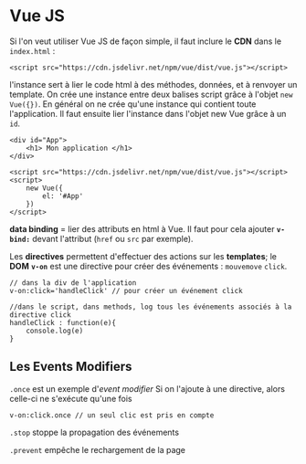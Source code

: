 Vue JS
======


Si l'on veut utiliser Vue JS de façon simple, il faut inclure le **CDN** dans le `index.html` :

    <script src="https://cdn.jsdelivr.net/npm/vue/dist/vue.js"></script>

l'instance sert à lier le code html à des méthodes, données, et à renvoyer un template. On crée une instance entre deux balises script grâce à l'objet `new Vue({})`. En général on ne crée qu'une instance qui contient toute l'application. Il faut ensuite lier l'instance dans l'objet new Vue grâce à un `id`.

    <div id="App">
        <h1> Mon application </h1>
    </div>

    <script src="https://cdn.jsdelivr.net/npm/vue/dist/vue.js"></script>
    <script>
        new Vue({
            el: '#App'
        })
    </script>


**data binding** = lier des attributs en html à Vue. Il faut pour cela ajouter **`v-bind:`** devant l'attribut (`href` ou `src` par exemple).

Les **directives** permettent d'effectuer des actions sur les **templates**; le **DOM**
**`v-on`** est une directive pour créer des événements : `mouvemove` `click`. 

    // dans la div de l'application
    v-on:click='handleClick' // pour créer un événement click

    //dans le script, dans methods, log tous les événements associés à la directive click
    handleClick : function(e){
        console.log(e)
    }

Les Events Modifiers
-------------------

`.once` est un exemple d'*event modifier* Si on l'ajoute à une directive, alors celle-ci ne s'exécute qu'une fois

    v-on:click.once // un seul clic est pris en compte

`.stop` stoppe la propagation des événements

`.prevent` empêche le rechargement de la page